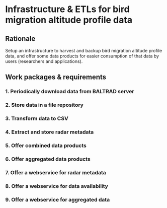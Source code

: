 # Infrastructure & ETLs for bird migration altitude profile data

## Rationale

Setup an infrastructure to harvest and backup bird migration altitude profile data, and offer some data products for easier consumption of that data by users (researchers and applications).

## Work packages & requirements

### 1. Periodically download data from BALTRAD server

### 2. Store data in a file repository

### 3. Transform data to CSV

### 4. Extract and store radar metadata

### 5. Offer combined data products

### 6. Offer aggregated data products

### 7. Offer a webservice for radar metadata

### 8. Offer a webservice for data availability

### 9. Offer a webservice for aggregated data
